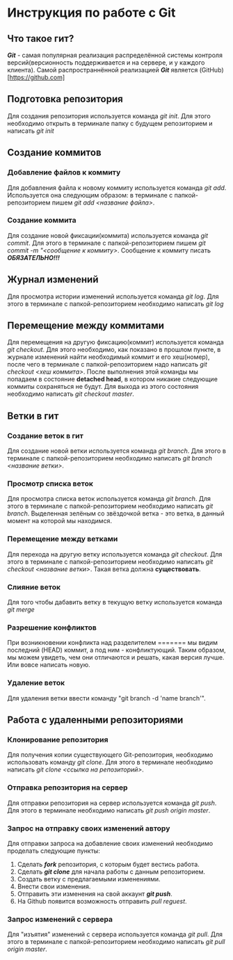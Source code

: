 # Инструкция по работе с Git

## Что такое гит?
***Git*** - самая популярная реализация распределённой системы контроля версий(версионность поддерживается и на сервере, и у каждого клиента). Самой распространнённой реализацией ***Git*** является (GitHub)[https://github.com]

## Подготовка репозитория
Для создания репозитория используется команда *git init*. Для этого необходимо открыть в терминале папку с будущем репозиторием и написать *git init*

## Создание коммитов

### Добавление файлов к коммиту
Для добавления файла к новому коммиту используется команда *git add*. Используется она следующим образом: в терминале с папкой-репозиторием пишем *git add <название файла>*.

### Создание коммита
Для создание новой фиксации(коммита) используется команда *git commit*. Для этого в терминале с папкой-репозиторием пишем *git commit -m "<сообщение к коммиту>*. Сообщение к коммиту писать ***ОБЯЗАТЕЛЬНО!!!***

## Журнал изменений
Для просмотра истории изменений используется команда *git log*. Для этого в терминале с папкой-репозиторием необходимо написать *git log*

## Перемещение между коммитами
Для перемещения на другую фиксацию(коммит) используется команда *git checkout*. Для этого необходимо, как показано в прошлом пункте, в журнале изменений найти необходимый коммит и его хеш(номер), после чего в терминале с папкой-репозиторием надо написать *git checkout <хеш коммита>*. После выполнения этой команды мы попадаем в состояние **detached head**, в котором никакие следующие коммиты сохраняться не будут. Для выхода из этого состояния необходимо написать *git checkout master*.

## Ветки в гит

### Создание веток в гит
Для создание новой ветки используется команда *git branch*. Для этого в терминале с папкой-репозиторием необходимо написать *git branch <название ветки>*.

### Просмотр списка веток
Для просмотра списка веток используется команда *git branch*. Для этого в терминале с папкой-репозиторием необходимо написать *git branch*. Выделенная зелёным со звёздочкой ветка - это ветка, в данный момент на которой мы находимся.

### Перемещение между ветками
Для перехода на другую ветку используется команда *git checkout*. Для этого в терминале с папкой-репозиторием необходимо написать *git checkout <название ветки>*. Такая ветка должна **существовать**.

### Слияние веток
Для того чтобы дабавить ветку в текущую ветку используется команда *git merge <name branch>*

### Разрешение конфликтов
При возникновении конфликта над разделителем ======= мы видим последний (HEAD) коммит, а под ним - конфликтующий. Таким образом, мы можем увидеть, чем они отличаются и решать, какая версия лучше. Или вовсе написать новую.

### Удаление веток
Для удаления ветки ввести команду "git branch -d 'name branch'".

## Работа с удаленными репозиториями

### Клонирование репозитория
Для получения копии существующего Git-репозитория, необходимо использовать команду *git clone*. Для этого в терминале необходимо написать *git clone <ссылка на репозиторий>*.

### Отправка репозитория на сервер
Для отправки репозитория на сервер используется команда *git push*. Для этого в терминале необходимо написать *git push origin master*.

### Запрос на отправку своих изменений автору
Для отправки запроса на добавление своих изменений необходимо проделать следующие пункты:
1. Сделать ***fork*** репозитория, с которым будет вестись работа.
2. Сделать ***git clone*** для начала работы с данным репозиторием.
3. Создать ветку с предлагаемыми изменениями.
4. Внести свои изменения.
5. Отправить эти изменения на свой аккаунт ***git push***.
6. На Github появится возможность отправить *pull reguest*.

### Запрос изменений с сервера
Для "изъятия" изменений с сервера используется команда *git pull*. Для этого в терминале с папкой-репозиторием необходимо написать *git pull origin master*.